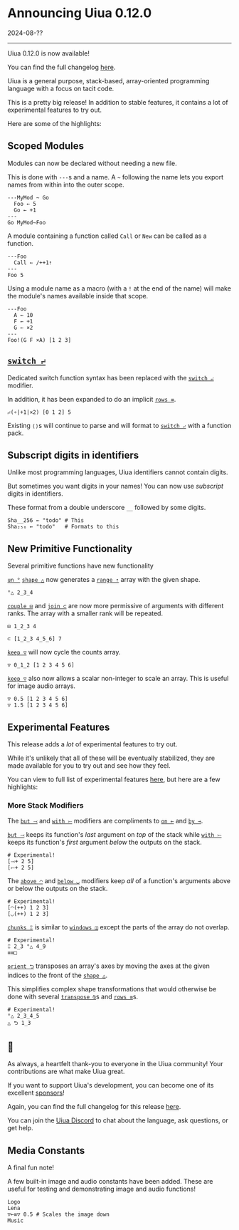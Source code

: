 # Announcing Uiua 0.12.0

2024-08-??

---

Uiua 0.12.0 is now available!

You can find the full changelog [here](https://uiua.org/docs/changelog#0.12.0---2024-08-??).

Uiua is a general purpose, stack-based, array-oriented programming language with a focus on tacit code.

This is a pretty big release! In addition to stable features, it contains a lot of experimental features to try out.

Here are some of the highlights:

## Scoped Modules

Modules can now be declared without needing a new file.

This is done with `---`s and a name. 
A `~` following the name lets you export names from within into the outer scope.

```uiua
---MyMod ~ Go
  Foo ← 5
  Go ← +1
---
Go MyMod~Foo
```

A module containing a function called `Call` or `New` can be called as a function.

```uiua
---Foo
  Call ← /++1⇡
---
Foo 5
```

Using a module name as a macro (with a `!` at the end of the name) will make the module's names available inside that scope.

```uiua
---Foo
  A ← 10
  F ← +1
  G ← ×2
---
Foo!(G F ×A) [1 2 3]
```

## [`switch ⨬`]()

Dedicated switch function syntax has been replaced with the [`switch ⨬`]() modifier.

In addition, it has been expanded to do an implicit [`rows ≡`]().

```uiua
⨬(∘|+1|×2) [0 1 2] 5
```

Existing `⟨⟩`s will continue to parse and will format to [`switch ⨬`]() with a function pack.

## Subscript digits in identifiers

Unlike most programming languages, Uiua identifiers cannot contain digits.

But sometimes you want digits in your names! You can now use *subscript* digits in identifiers.

These format from a double underscore `__` followed by some digits.

```uiua
Sha__256 ← "todo" # This
Sha₂₅₆ ← "todo"   # Formats to this
```

## New Primitive Functionality

Several primitive functions have new functionality

[`un °`]() [`shape △`]() now generates a [`range ⇡`]() array with the given shape.

```uiua
°△ 2_3_4
```

[`couple ⊟`]() and [`join ⊂`]() are now more permissive of arguments with different ranks. The array with a smaller rank will be repeated.

```uiua
⊟ 1_2_3 4
```
```uiua
⊂ [1_2_3 4_5_6] 7
```

[`keep ▽`]() will now cycle the counts array.

```uiua
▽ 0_1_2 [1 2 3 4 5 6]
```

[`keep ▽`]() also now allows a scalar non-integer to scale an array. This is useful for image audio arrays.

```uiua
▽ 0.5 [1 2 3 4 5 6]
▽ 1.5 [1 2 3 4 5 6]
```

## Experimental Features

This release adds a *lot* of experimental features to try out.

While it's unlikely that all of these will be eventually stabilized, they are made available for you to try out and see how they feel.

You can view to full list of experimental features [here](https://uiua.org/docs/experimental), but here are a few highlights:

### More Stack Modifiers

The [`but ⤙`]() and [`with ⤚`]() modifiers are compliments to [`on ⟜`]() and [`by ⊸`]().

[`but ⤙`]() keeps its function's *last* argument on *top* of the stack while [`with ⤚`]() keeps its function's *first* argument *below* the outputs on the stack.

```uiua
# Experimental!
[⤙+ 2 5]
[⤚+ 2 5]
```

The [`above ◠`]() and [`below ◡`]() modifiers keep *all* of a function's arguments above or below the outputs on the stack.

```uiua
# Experimental!
[◠(++) 1 2 3]
[◡(++) 1 2 3]
```

[`chunks ⑄`]() is similar to [`windows ◫`]() except the parts of the array do not overlap.

```uiua
# Experimental!
⑄ 2_3 °△ 4_9
≡≡□
```

[`orient ⮌`]() transposes an array's axes by moving the axes at the given indices to the front of the [`shape △`]().

This simplifies complex shape transformations that would otherwise be done with several [`transpose ⍉`]()s and [`rows ≡`]()s.

```uiua
# Experimental!
°△ 2_3_4_5
△ ⮌ 1_3
```

## 💖

As always, a heartfelt thank-you to everyone in the Uiua community! Your contributions are what make Uiua great.

If you want to support Uiua's development, you can become one of its excellent [sponsors](https://github.com/sponsors/uiua-lang)!

Again, you can find the full changelog for this release [here](https://uiua.org/docs/changelog#0.12.0---2024-08-??).

You can join the [Uiua Discord](https://discord.gg/3r9nrfYhCc) to chat about the language, ask questions, or get help.

## Media Constants

A final fun note!

A few built-in image and audio constants have been added. These are useful for testing and demonstrating image and audio functions!

```uiua
Logo
Lena
▽⟜≡▽ 0.5 # Scales the image down
Music
```

